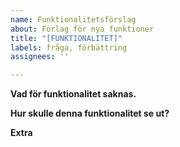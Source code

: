 ```yaml
---
name: Funktionalitetsförslag
about: Förlag för nya funktioner
title: "[FUNKTIONALITET]"
labels: fråga, förbättring
assignees: ''

---
```


**Vad för funktionalitet saknas.**

**Hur skulle denna funktionalitet se ut?**

**Extra**
